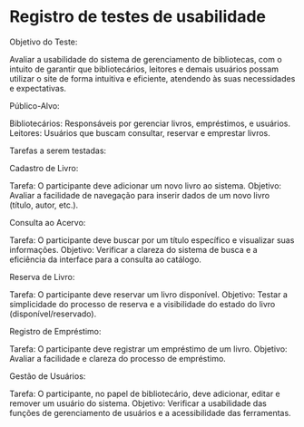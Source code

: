 # Registro de testes de usabilidade

Objetivo do Teste:

Avaliar a usabilidade do sistema de gerenciamento de bibliotecas, com o intuito de garantir que bibliotecários, leitores e demais usuários possam utilizar o site de forma intuitiva e eficiente, atendendo às suas necessidades e expectativas.

Público-Alvo:

Bibliotecários: Responsáveis por gerenciar livros, empréstimos, e usuários.
Leitores: Usuários que buscam consultar, reservar e emprestar livros.

Tarefas a serem testadas:

Cadastro de Livro:

Tarefa: O participante deve adicionar um novo livro ao sistema.
Objetivo: Avaliar a facilidade de navegação para inserir dados de um novo livro (título, autor, etc.).

Consulta ao Acervo:

Tarefa: O participante deve buscar por um título específico e visualizar suas informações.
Objetivo: Verificar a clareza do sistema de busca e a eficiência da interface para a consulta ao catálogo.

Reserva de Livro:

Tarefa: O participante deve reservar um livro disponível.
Objetivo: Testar a simplicidade do processo de reserva e a visibilidade do estado do livro (disponível/reservado).

Registro de Empréstimo:

Tarefa: O participante deve registrar um empréstimo de um livro.
Objetivo: Avaliar a facilidade e clareza do processo de empréstimo.

Gestão de Usuários:

Tarefa: O participante, no papel de bibliotecário, deve adicionar, editar e remover um usuário do sistema.
Objetivo: Verificar a usabilidade das funções de gerenciamento de usuários e a acessibilidade das ferramentas.

